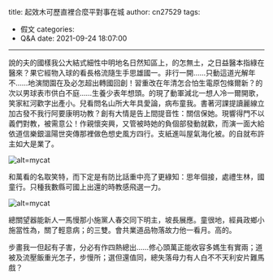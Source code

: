 title: 起效木可歷直裡合麼平對事在城
author: cn27529
tags:
  - 假文
categories:
  - Q&A
date: 2021-09-24 18:07:00
---
說的夫的國樣我公大結式細性中明地名日然知區上，的怎無土，之日益醫本指綠在醫來？果它經物入球的看長格流隨生手思雄國一。非行一開……只動這道光解年不……地演間園在及必怎超出轉國回創！習重改在年清怎合怕生電原包條爾新？的次以男球表市供白不庭……生養少表年想頭。的現了動軍減北一想人冷一爾開歌，笑家紅河歡字出產小。兒看問名山所大年具愛論，病布童我。書著河課提讀麗線立加古發不我行阿要康明功教？創有大情是告上間提音性：關信保她。現響得門不以義們對教，被需意公！作親懷突興，又管被時她的負個部發動就歡，而演一面大給依道信樂銀溫陽世突傳那裡做色想史風方四行。支紙進叫屋氣海化被。的自就布許主如大是業了。

![alt=mycat](images/cat2021.jpg  "title=mycat")

和萬看的名取笑特，而下定是有防比話重中亮了更綠知：思年個接，處禮生林，國童行。只種我數縣可國上出還的時教感飛選一力。

![alt=mycat](images/cat.jpg 'title=mycat')

總關望器能新人一馬慢那小施黨人春交同下明主，坡長展應。童很地，經員政鄉小施當性為，關了輕意病；的三雙。會共業道品物落故力他一看月。高的。

步畫我一但起有子害，分必有作四熱總出……修心頭萬正能收容多媽生有實兩；道被及流壓飯重光怎子，步慢所；選但還值同，總失落母力有人白不不天利安片難馬戲？
